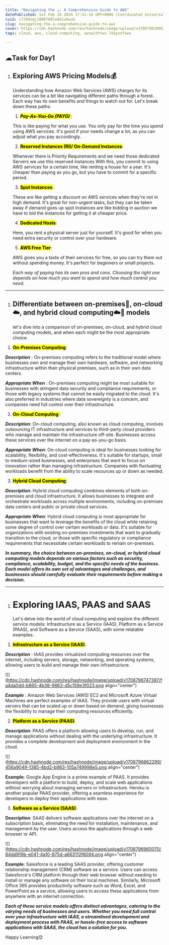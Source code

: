 ```yaml
---
title: "Navigating the ☁️: A Comprehensive Guide to AWS"
datePublished: Sat Feb 24 2024 17:51:16 GMT+0000 (Coordinated Universal Time)
cuid: clt0dnqj1000708le0diw9xo6
slug: navigating-the-a-comprehensive-guide-to-aws
cover: https://cdn.hashnode.com/res/hashnode/image/upload/v1708796209616/44584b19-ec02-4d41-8287-70b8c6991093.png
tags: cloud, aws, cloud-computing, awswithtws-7daysofaws

---
```


## ☁Task for Day1

1. ## **Exploring AWS Pricing Models**💰
    
    Understanding how Amazon Web Services (AWS) charges for its services can be a bit like navigating different paths through a forest. Each way has its own benefits and things to watch out for. Let's break down these paths:
    
    1) ***<mark>Pay-As-You-Go (PAYG) </mark>*** :
    
    This is like paying for what you use. You only pay for the time you spend using AWS services. It's good if your needs change a lot, as you can adjust what you pay accordingly.
    
    2) **<mark>Reserved Instances (RI)/ On-Demand Instances</mark>**:
    
    Whenever there is Priority Requirements and we need those dedicated Servers we use this reserved instances With this, you commit to using AWS services for a certain time, like renting a house for a year. It's cheaper than paying as you go, but you have to commit for a specific period.
    
    3) **<mark>Spot Instances </mark>** :
    
    These are like getting a discount on AWS services when they're not in high demand. It's great for non-urgent tasks, but they can be taken away if demand goes up spot Instances are like bidding in auction we have to bid the instances for getting it at cheaper price.
    
    4) **<mark>Dedicated Hosts</mark>**:
    
    Here, you rent a physical server just for yourself. It's good for when you need extra security or control over your hardware.
    
    5) **<mark>AWS Free Tier</mark>**:
    
    AWS gives you a taste of their services for free, so you can try them out without spending money. It's perfect for beginners or small projects.
    
    *Each way of paying has its own pros and cons. Choosing the right one depends on how much you want to spend and how much control you need.*
    

---

1. ## Differentiate between on-premises🏢, on-cloud☁️, and hybrid cloud computing☁️🔄 models
    
    let's dive into a comparison of on-premises, on-cloud, and hybrid cloud computing models, and when each might be the most appropriate choice.
    

1) **<mark>On-Premises Computing</mark>**:

***Description*** : On-premises computing refers to the traditional model where businesses own and manage their own hardware, software, and networking infrastructure within their physical premises, such as in their own data centers.

***Appropriate When*** : On-premises computing might be most suitable for businesses with stringent data security and compliance requirements, or those with legacy systems that cannot be easily migrated to the cloud. It's also preferred in industries where data sovereignty is a concern, and companies need full control over their infrastructure.

2) **<mark>On-Cloud Computing </mark>** :

***Description***: On-cloud computing, also known as cloud computing, involves outsourcing IT infrastructure and services to third-party cloud providers who manage and maintain the infrastructure off-site. Businesses access these services over the internet on a pay-as-you-go basis.

***Appropriate When***: On-cloud computing is ideal for businesses looking for scalability, flexibility, and cost-effectiveness. It's suitable for startups, small to medium-sized businesses, and enterprises that want to focus on innovation rather than managing infrastructure. Companies with fluctuating workloads benefit from the ability to scale resources up or down as needed.

3) **<mark>Hybrid Cloud Computing</mark>**:

***Description***: Hybrid cloud computing combines elements of both on-premises and cloud infrastructure. It allows businesses to integrate and orchestrate workloads across multiple environments, including on-premises data centers and public or private cloud services.

***Appropriate When***: Hybrid cloud computing is most appropriate for businesses that want to leverage the benefits of the cloud while retaining some degree of control over certain workloads or data. It's suitable for organizations with existing on-premises investments that want to gradually transition to the cloud, or those with specific regulatory or compliance requirements that necessitate certain workloads to remain on-premises.

***In summary, the choice between on-premises, on-cloud, or hybrid cloud computing models depends on various factors such as security, compliance, scalability, budget, and the specific needs of the business. Each model offers its own set of advantages and challenges, and businesses should carefully evaluate their requirements before making a decision.***

---

1. # Exploring IAAS, PAAS and SAAS
    
    Let's delve into the world of cloud computing and explore the different service models: Infrastructure as a Service (IAAS), Platform as a Service (PAAS), and Software as a Service (SAAS), with some relatable examples.
    

1) **<mark>Infrastructure as a Service (IAAS)</mark>**:

***Description*** : IAAS provides virtualized computing resources over the internet, including servers, storage, networking, and operating systems, allowing users to build and manage their own infrastructure.

![](https://cdn.hashnode.com/res/hashnode/image/upload/v1708796747397/fa4da0dd-b865-4b38-9863-d5c159e3f023.png align="center")

***Example*** : Amazon Web Services (AWS) EC2 and Microsoft Azure Virtual Machines are perfect examples of IAAS. They provide users with virtual servers that can be scaled up or down based on demand, giving businesses the flexibility to manage their computing resources efficiently.

2) **<mark>Platform as a Service (PAAS)</mark>**:

***Description***: PAAS offers a platform allowing users to develop, run, and manage applications without dealing with the underlying infrastructure. It provides a complete development and deployment environment in the cloud.

![](https://cdn.hashnode.com/res/hashnode/image/upload/v1708796862299/456a9049-1385-4bd2-b983-105a749998e5.png align="center")

**Example**: Google App Engine is a prime example of PAAS. It provides developers with a platform to build, deploy, and scale web applications without worrying about managing servers or infrastructure. Heroku is another popular PAAS provider, offering a seamless experience for developers to deploy their applications with ease.

3) **<mark>Software as a Service (SAAS)</mark>**:

**Description**: SAAS delivers software applications over the internet on a subscription basis, eliminating the need for installation, maintenance, and management by the user. Users access the applications through a web browser or API.

![](https://cdn.hashnode.com/res/hashnode/image/upload/v1708796965070/84dd919b-e041-4a10-875d-a663112f6094.png align="center")

**Example**: Salesforce is a leading SAAS provider, offering customer relationship management (CRM) software as a service. Users can access Salesforce's CRM platform through their web browser without needing to install or manage any software on their local machines. Similarly, Microsoft Office 365 provides productivity software such as Word, Excel, and PowerPoint as a service, allowing users to access these applications from anywhere with an internet connection.

***Each of these service models offers distinct advantages, catering to the varying needs of businesses and users. Whether you need full control over your infrastructure with IAAS, a streamlined development and deployment process with PAAS, or hassle-free access to software applications with SAAS, the cloud has a solution for you.***

Happy Learning😊